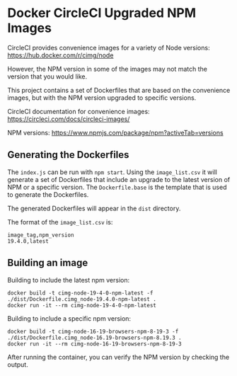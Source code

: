 # Docker CircleCI Upgraded NPM Images

CircleCI provides convenience images for a variety of Node versions: https://hub.docker.com/r/cimg/node

However, the NPM version in some of the images may not match the version that you would like.

This project contains a set of Dockerfiles that are based on the convenience images, but with the NPM version upgraded to specific versions.

CircleCI documentation for convenience images: https://circleci.com/docs/circleci-images/

NPM versions: https://www.npmjs.com/package/npm?activeTab=versions

## Generating the Dockerfiles

The `index.js` can be run with `npm start`. Using the `image_list.csv` it will generate a set of Dockerfiles that include an upgrade to the latest version of NPM or a specific version. The `Dockerfile.base` is the template that is used to generate the Dockerfiles.

The generated Dockerfiles will appear in the `dist` directory.

The format of the `image_list.csv` is:

```csv
image_tag,npm_version
19.4.0,latest
```

## Building an image

Building to include the latest npm version:

```shell
docker build -t cimg-node-19-4-0-npm-latest -f ./dist/Dockerfile.cimg_node-19.4.0-npm-latest .
docker run -it --rm cimg-node-19-4-0-npm-latest
```

Building to include a specific npm version:

```shell
docker build -t cimg-node-16-19-browsers-npm-8-19-3 -f ./dist/Dockerfile.cimg_node-16.19-browsers-npm-8.19.3 .
docker run -it --rm cimg-node-16-19-browsers-npm-8-19-3
```

After running the container, you can verify the NPM version by checking the output.
